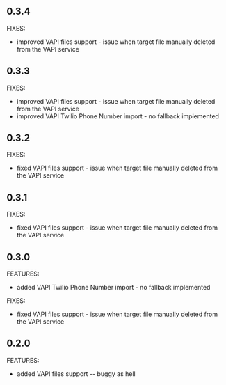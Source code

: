 ## 0.3.4

FIXES:
  - improved VAPI files support - issue when target file manually deleted from the VAPI service

## 0.3.3

FIXES:
  - improved VAPI files support - issue when target file manually deleted from the VAPI service
  - improved VAPI Twilio Phone Number import - no fallback implemented

## 0.3.2

FIXES:
  - fixed VAPI files support - issue when target file manually deleted from the VAPI service

## 0.3.1

FIXES:
  - fixed VAPI files support - issue when target file manually deleted from the VAPI service

## 0.3.0

FEATURES:
  - added VAPI Twilio Phone Number import - no fallback implemented

FIXES:
  - fixed VAPI files support - issue when target file manually deleted from the VAPI service

## 0.2.0

FEATURES:
  - added VAPI files support -- buggy as hell
